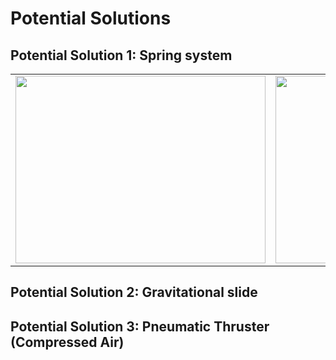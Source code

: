 # Potential Solutions

## Potential Solution 1: Spring system

<table>
  <tr>
    <td><img src="https://github.com/TalhaAkhlaq/EID-101-Robotics-Crash-Course/blob/main/Final%20Project/Releasing%20Mechanism/Potential%20Solution%201.png" width="400" height="300"></td>
    <td><img src="https://github.com/TalhaAkhlaq/EID-101-Robotics-Crash-Course/blob/main/Final%20Project/Releasing%20Mechanism/Potential%20Solution%201%20(2)%20.png" width="400" height="300"></td>
  </tr>
</table>

## Potential Solution 2: Gravitational slide 

## Potential Solution 3: Pneumatic Thruster (Compressed Air)


